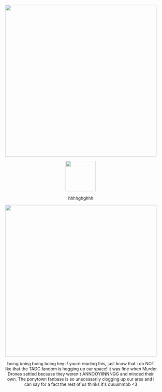 <p align="center"> 
<img width="500" src=https://imgur.com/Xb2LGx7.png>
<p align="center">
<img width="100" src=https://imgur.com/ozElZ0S.png>
<p align="center">
hhhhghghhh
<p align="center">
<img width="500" src=https://imgur.com/6VFtyin.png>
<p align="center">
boing boing boing boing hey if youre reading this, just know that i do NOT like that the TADC fandom is hogging up our space! it was fine when Murder Drones settled because they weren't ANNOOYIINNNGG and minded their own. The ponytown fanbase is so unecessarily clogging up our area and i can say for a fact the rest of us thinks it's duuummbb <3 
